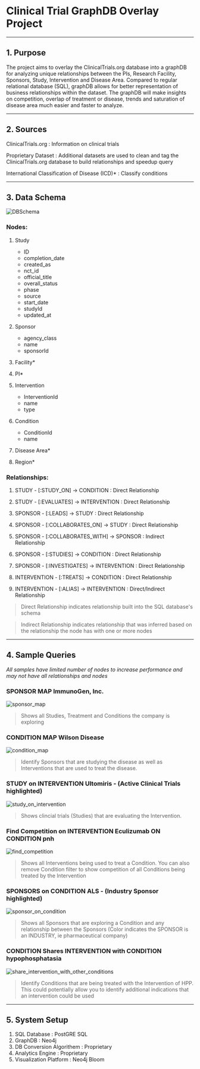# Clinical Trial GraphDB Overlay Project
****
## 1. Purpose

The project aims to overlay the ClinicalTrials.org database into a graphDB for analyzing unique relationships between the PIs, Research Facility, Sponsors, Study, Intervention and Disease Area. Compared to regular relational database (SQL), graphDB allows for better representation of business relationships within the  dataset. The graphDB will make insights on competition, overlap of treatment or disease, trends and saturation of disease area much easier and faster to analyze. 
****
## 2. Sources

ClinicalTrials.org : Information on clinical trials

Proprietary Dataset : Additional datasets are used to clean and tag the ClinicalTrials.org database to build relationships and speedup query

International Classification of Disease (ICD)* : Classify conditions

****
## 3. Data Schema

![DBSchema](/samples/Schema.png)

### Nodes:
1. Study
    - ID
    - completion_date
    - created_as
    - nct_id
    - official_title
    - overall_status
    - phase
    - source
    - start_date
    - studyId
    - updated_at
    
2. Sponsor
    - agency_class
    - name
    - sponsorId
   
3. Facility*

4. PI*
   
5. Intervention
   - InterventionId
   - name
   - type
   
6. Condition
    - ConditionId
    - name
   
7. Disease Area* 
    
8. Region*

   
### Relationships:
1. STUDY - [:STUDY_ON] -> CONDITION : Direct Relationship



2. STUDY - [:EVALUATES] -> INTERVENTION : Direct Relationship



3. SPONSOR - [:LEADS] -> STUDY : Direct Relationship



4. SPONSOR - [:COLLABORATES_ON] -> STUDY : Direct Relationship



5. SPONSOR - [:COLLABORATES_WITH] -> SPONSOR : Indirect Relationship



6. SPONSOR - [:STUDIES] -> CONDITION : Direct Relationship



7. SPONSOR - [:INVESTIGATES] -> INTERVENTION : Direct Relationship



8. INTERVENTION - [:TREATS] -> CONDITION : Direct Relationship



9.  INTERVENTION - [:ALIAS] -> INTERVENTION : Direct/Indirect Relationship




> Direct Relationship indicates relationship built into the SQL database's schema

> Indirect Relationship indicates relationship that was inferred based on the relationship the node has with one or more nodes

****

## 4. Sample Queries
*All samples have limited number of nodes to increase performance and may not have all relationships and nodes*

### SPONSOR MAP **ImmunoGen, Inc.**
![sponsor_map](samples/SPONSOR_MAP_IMMUNOGEN.png)

>Shows all Studies, Treatment and Conditions the company is exploring

### CONDITION MAP **Wilson Disease**
![condition_map](samples/CONDITION_MAP_WILSON_DISEASE.png)

>Identify Sponsors that are studying the disease as well as Interventions that are used to treat the disease.

### STUDY on INTERVENTION **Ultomiris** - (Active Clinical Trials highlighted)
![study_on_intervention](samples/Study%20Status%20on%20INTERVENTION%20Ultomiris.png)

>Shows clincial trials (Studies) that are evaluating the Intervention.

### Find Competition on INTERVENTION **Eculizumab** ON CONDITION **pnh**
![find_competition](samples/Find%20Competition%20on%20INTERVENTION%20ON%20CONDITION%20PNH.png)

>Shows all Interventions being used to treat a Condition. You can also remove Condition filter to show competition of all Conditions being treated by the Intervention

### SPONSORS on CONDITION **ALS** - (Industry Sponsor highlighted)
![sponsor_on_condition](samples/SPONSORS_on_CONDITION_ALS_INDUSTRY_ONLY.png)

>Shows all Sponsors that are exploring a Condition and any relationship between the Sponsors (Color indicates the SPONSOR is an INDUSTRY, ie pharmaceutical company)

### CONDITION Shares INTERVENTION with CONDITION **hypophosphatasia**
![share_intervention_with_other_conditions](samples/condition_share_hpp.png)

>Identify Conditions that are being treated with the Intervention of HPP. This could potentially allow you to identify additional indications that an intervention could be used

****

## 5. System Setup 
1. SQL Database : PostGRE SQL
2. GraphDB : Neo4j
3. DB Conversion Algorithem : Proprietary
4. Analytics Engine : Proprietary
5. Visualization Platform : Neo4j Bloom
   